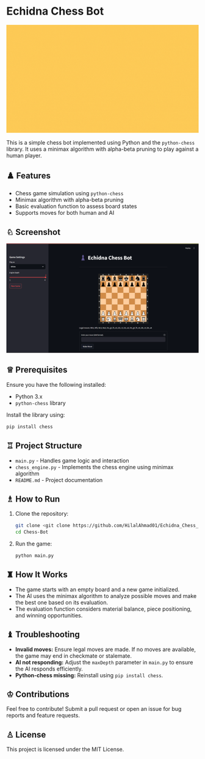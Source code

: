 # Echidna Chess Bot

![Cover Photo](CoverPhoto.gif)




This is a simple chess bot implemented using Python and the `python-chess` library. It uses a minimax algorithm with alpha-beta pruning to play against a human player.

## ♟️ Features
- Chess game simulation using `python-chess`
- Minimax algorithm with alpha-beta pruning
- Basic evaluation function to assess board states
- Supports moves for both human and AI

## ♘ Screenshot
![Chess Bot](ChessBot.png)


## ♕ Prerequisites
Ensure you have the following installed:
- Python 3.x
- `python-chess` library

Install the library using:
```bash
pip install chess
```

## ♖ Project Structure
- `main.py` - Handles game logic and interaction
- `chess_engine.py` - Implements the chess engine using minimax algorithm
- `README.md` - Project documentation

## ♗ How to Run
1. Clone the repository:
    ```bash
    git clone <git clone https://github.com/HilalAhmad01/Echidna_Chess_Bot.git>
    cd Chess-Bot
    ```
2. Run the game:
    ```bash
    python main.py
    ```

## ♜ How It Works
- The game starts with an empty board and a new game initialized.
- The AI uses the minimax algorithm to analyze possible moves and make the best one based on its evaluation.
- The evaluation function considers material balance, piece positioning, and winning opportunities.

## ♝ Troubleshooting
- **Invalid moves:** Ensure legal moves are made. If no moves are available, the game may end in checkmate or stalemate.
- **AI not responding:** Adjust the `maxDepth` parameter in `main.py` to ensure the AI responds efficiently.
- **Python-chess missing:** Reinstall using `pip install chess`.

## ♔ Contributions
Feel free to contribute! Submit a pull request or open an issue for bug reports and feature requests.

## ♙ License
This project is licensed under the MIT License.

